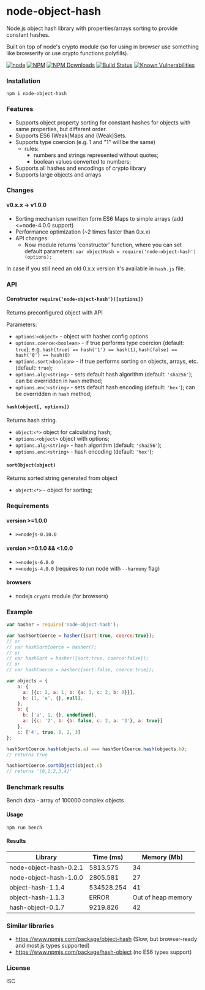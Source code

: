 # node-object-hash

Node.js object hash library with properties/arrays sorting to provide constant hashes.

Built on top of node's crypto module (so for using in browser use something
like browserify or use crypto functions polyfills).

[![node](https://img.shields.io/node/v/node-object-hash.svg?maxAge=2592000&style=flat-square)]()
[![NPM](https://img.shields.io/npm/v/node-object-hash.svg?maxAge=2592000&style=flat-square)](https://npmjs.org/packages/node-object-hash)
[![NPM Downloads](https://img.shields.io/npm/dt/node-object-hash.svg?maxAge=2592000&style=flat-square)](https://npmjs.org/packages/node-object-hash)
[![Build Status](https://img.shields.io/travis/SkeLLLa/node-object-hash.svg?branch=master&style=flat-square)](https://travis-ci.org/SkeLLLa/node-object-hash)
[![Known Vulnerabilities](https://snyk.io/test/github/skellla/node-object-hash/badge.svg?style=flat-square)](https://snyk.io/test/github/skellla/node-object-hash)


### Installation
`npm i node-object-hash`

### Features
- Supports object property sorting for constant hashes for objects with same properties, but different order.
- Supports ES6 (Weak)Maps and (Weak)Sets.
- Supports type coercion (e.g. 1 and "1" will be the same)
  - rules:
    - numbers and strings represented without quotes;
    - boolean values converted to numbers;
- Supports all hashes and encodings of crypto library
- Supports large objects and arrays

### Changes
#### v0.x.x -> v1.0.0
- Sorting mechanism rewritten form ES6 Maps to simple arrays
 (add <=node-4.0.0 support)
- Performance optimization (~2 times faster than 0.x.x)
- API changes:
  - Now module returns 'constructor' function, where you can set
  default parameters: ```var objectHash = require('node-object-hash')(options);```

In case if you still need an old 0.x.x version it's available in `hash.js`
file.
### API

#### Constructor `require('node-object-hash')([options])`
Returns preconfigured object with API

Parameters:
*  `options`:`<object>` - object with hasher config options
*  `options.coerce`:`<boolean>` - if true performs type coercion (default: `true`);
e.g. `hash(true) == hash('1') == hash(1)`, `hash(false) == hash('0') == hash(0)`
*  `options.sort`:`<boolean>` - if true performs sorting on objects, arrays, etc. (default: `true`);
*  `options.alg`:`<string>` - sets default hash algorithm (default: `'sha256'`); can be overridden in `hash` method;
*  `options.enc`:`<string>` - sets default hash encoding (default: `'hex'`); can be overridden in `hash` method;

#### `hash(object[, options])`
Returns hash string.
*  `object`:`<*>` object for calculating hash;
*  `options`:`<object>` object with options;
*  `options.alg`:`<string>` - hash algorithm (default: `'sha256'`);
*  `options.enc`:`<string>` - hash encoding (default: `'hex'`);

#### `sortObject(object)`
Returns sorted string generated from object
*  `object`:`<*>` - object for sorting;

### Requirements

#### version \>=1.0.0
- `>=nodejs-0.10.0`

#### version \>=0.1.0 && <1.0.0
- `>=nodejs-6.0.0`
- `>=nodejs-4.0.0` (requires to run node with `--harmony` flag)

#### browsers
- nodejs `crypto` module (for browsers)

### Example
```js
var hasher = require('node-object-hash');

var hashSortCoerce = hasher({sort:true, coerce:true});
// or
// var hashSortCoerce = hasher();
// or
// var hashSort = hasher({sort:true, coerce:false});
// or
// var hashCoerce = hasher({sort:false, coerce:true});

var objects = {
    a: {
      a: [{c: 2, a: 1, b: {a: 3, c: 2, b: 0}}],
      b: [1, 'a', {}, null],
    },
    b: {
      b: ['a', 1, {}, undefined],
      a: [{c: '2', b: {b: false, c: 2, a: '3'}, a: true}]
    },
    c: ['4', true, 0, 2, 3]
};

hashSortCoerce.hash(objects.a) === hashSortCoerce.hash(objects.b);
// returns true

hashSortCoerce.sortObject(object.c)
// returns '[0,1,2,3,4]'
```

### Benchmark results
Bench data - array of 100000 complex objects

#### Usage
`npm run bench`

#### Results
| Library                | Time (ms)  | Memory (Mb)        |
|------------------------|------------|--------------------|
| node-object-hash-0.2.1 | 5813.575   | 34                 |
| node-object-hash-1.0.0 | 2805.581   | 27                 |
| object-hash-1.1.4      | 534528.254 | 41                 |
| object-hash-1.1.3      | ERROR      | Out of heap memory |
| hash-object-0.1.7      | 9219.826   | 42                 |

### Similar libraries
* https://www.npmjs.com/package/object-hash (Slow, but browser-ready
 and most js types supported)
* https://www.npmjs.com/package/hash-object (no ES6 types support)


### License
ISC
